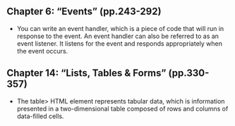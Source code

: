 ## Chapter 6: “Events” (pp.243-292)
- You can write an event handler, which is a piece of code that will run in response to the event. An event handler can also be referred to as an event listener. It listens for the event and responds appropriately when the event occurs.

## Chapter 14: “Lists, Tables & Forms” (pp.330-357)

- The table> HTML element represents tabular data, which is information presented in a two-dimensional table composed of rows and columns of data-filled cells.

